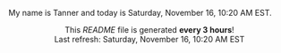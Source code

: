 My name is Tanner and today is Saturday, November 16, 10:20 AM EST.

<p align="center">This <i>README</i> file is generated <b>every 3 hours</b>!</br>Last refresh: Saturday, November 16, 10:20 AM EST<br /></p>
